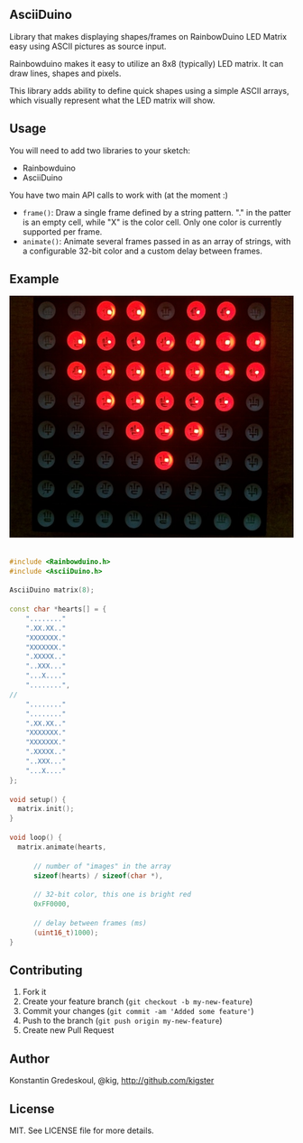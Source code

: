 ## AsciiDuino

Library that makes displaying shapes/frames on RainbowDuino LED Matrix easy using ASCII pictures as source input.

Rainbowduino makes it easy to utilize an 8x8 (typically) LED matrix. It can draw lines, shapes and pixels.

This library adds ability to define quick shapes using a simple ASCII arrays, which visually represent what the LED matrix will show.

## Usage

You will need to add two libraries to your sketch: 

 * Rainbowduino
 * AsciiDuino
 
You have two main API calls to work with (at the moment :)

 * ```frame()```: Draw a single frame defined by a string pattern.  "." in the patter is an empty
   cell, while "X" is the color cell. Only one color is currently supported per frame.   
 * ```animate()```: Animate several frames passed in as an array of strings, with a configurable 32-bit color 
   and a custom delay between frames.  

## Example

![Hearts Example](examples/Hearts/Hearts.jpg)

```c++

#include <Rainbowduino.h>
#include <AsciiDuino.h>

AsciiDuino matrix(8);

const char *hearts[] = {
    "........"
    ".XX.XX.."
    "XXXXXXX."
    "XXXXXXX."
    ".XXXXX.."
    "..XXX..."
    "...X...."
    "........",
//    
    "........"
    "........"
    ".XX.XX.."
    "XXXXXXX."
    "XXXXXXX."
    ".XXXXX.."
    "..XXX..."
    "...X...."
};

void setup() {
  matrix.init();  
}

void loop() {
  matrix.animate(hearts,
  
      // number of "images" in the array
      sizeof(hearts) / sizeof(char *),
      
      // 32-bit color, this one is bright red
      0xFF0000,
                               
      // delay between frames (ms)                          
      (uint16_t)1000);                  
}
```

## Contributing

1. Fork it
2. Create your feature branch (`git checkout -b my-new-feature`)
3. Commit your changes (`git commit -am 'Added some feature'`)
4. Push to the branch (`git push origin my-new-feature`)
5. Create new Pull Request

## Author

Konstantin Gredeskoul, @kig, http://github.com/kigster

## License

MIT.  See LICENSE file for more details.
